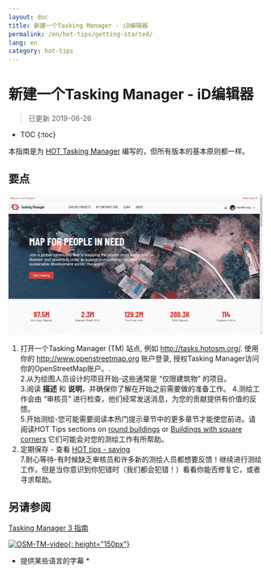 ```yaml
---
layout: doc
title: 新建一个Tasking Manager - iD编辑器
permalink: /en/hot-tips/getting-started/
lang: en
category: hot-tips
---
```


新建一个Tasking Manager - iD编辑器
============

> 已更新 2019-06-26  

- TOC
{:toc}

本指南是为 [HOT Tasking Manager](http://tasks.hotosm.org/) 编写的，但所有版本的基本原则都一样。  

要点
--------------

![TM Start][]


1. 打开一个Tasking Manager (TM) 站点, 例如 <http://tasks.hotosm.org/>. 使用你的 <http://www.openstreetmap.org> 账户登录, 授权Tasking Manager访问你的OpenStreetMap账户。.  
2.从为绘图人员设计的项目开始-这些通常是 “仅限建筑物” 的项目。  
3.阅读 **描述** 和 **说明**，并确保你了解在开始之前需要做的准备工作。 
4.测绘工作会由 “审核员” 进行检查，他们经常发送消息，为您的贡献提供有价值的反馈。  
5.开始测绘-您可能需要阅读本热门提示章节中的更多章节才能使您前进。请阅读HOT Tips sections on [round buildings](/en/hot-tips/tracing-round-buildings/) or [Buildings with square corners](/en/hot-tips/tracing-rectangular-buildings/) 它们可能会对您的测绘工作有所帮助。  
6.  定期保存 - 查看 [HOT tips - saving](/en/hot-tips/saving/)  
7.耐心等待-有时候缺乏审核员和许多新的测绘人员都想要反馈！继续进行测绘工作，但是当你意识到你犯错时（我们都会犯错！）看看你能否修复它，或者寻求帮助。  



另请参阅  
---------

[Tasking Manager 3 指南](/en/coordination/tasking-manager3/)  

[![OSM-TM-video]{: height="150px"}](https://www.youtube.com/watch?v=_feTGQXLf_M&list=PLb9506_-6FMHZ3nwn9heri3xjQKrSq1hN&index=9 "Humanitarian OpenStreetMap Team - Tasking Manager 教程视频")  
* 提供某些语言的字幕 *  


[TM Start]:/images/hot-tips/tm_start.gif "Tasking Manager 选择一个方形并将其载入iD编辑器"
[keymon]:/images/hot-tips/keymon.png
[OSM-TM-video]: /images/hot-tips/OSM-TM-video.png "Humanitarian OpenStreetMap Team - Tasking Manager 教程视频"